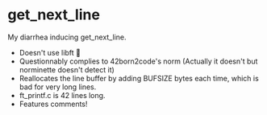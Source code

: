 # get_next_line
My diarrhea inducing get_next_line.

- Doesn't use libft 🙂
- Questionnably complies to 42born2code's norm (Actually it doesn't but norminette doesn't detect it)
- Reallocates the line buffer by adding BUFSIZE bytes each time, which is bad for very long lines.
- ft_printf.c is 42 lines long.
- Features comments!
